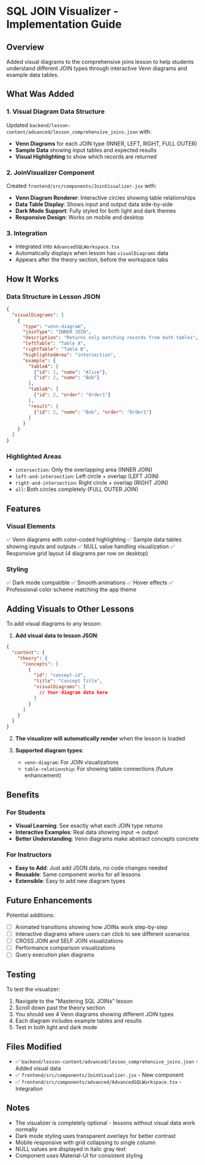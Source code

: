 # SQL JOIN Visualizer - Implementation Guide

## Overview
Added visual diagrams to the comprehensive joins lesson to help students understand different JOIN types through interactive Venn diagrams and example data tables.

## What Was Added

### 1. Visual Diagram Data Structure
Updated `backend/lesson-content/advanced/lesson_comprehensive_joins.json` with:
- **Venn Diagrams** for each JOIN type (INNER, LEFT, RIGHT, FULL OUTER)
- **Sample Data** showing input tables and expected results
- **Visual Highlighting** to show which records are returned

### 2. JoinVisualizer Component
Created `frontend/src/components/JoinVisualizer.jsx` with:
- **Venn Diagram Renderer**: Interactive circles showing table relationships
- **Data Table Display**: Shows input and output data side-by-side
- **Dark Mode Support**: Fully styled for both light and dark themes
- **Responsive Design**: Works on mobile and desktop

### 3. Integration
- Integrated into `AdvancedSQLWorkspace.tsx`
- Automatically displays when lesson has `visualDiagrams` data
- Appears after the theory section, before the workspace tabs

## How It Works

### Data Structure in Lesson JSON
```json
{
  "visualDiagrams": [
    {
      "type": "venn-diagram",
      "joinType": "INNER JOIN",
      "description": "Returns only matching records from both tables",
      "leftTable": "Table A",
      "rightTable": "Table B",
      "highlightedArea": "intersection",
      "example": {
        "tableA": [
          {"id": 1, "name": "Alice"},
          {"id": 2, "name": "Bob"}
        ],
        "tableB": [
          {"id": 2, "order": "Order1"}
        ],
        "result": [
          {"id": 2, "name": "Bob", "order": "Order1"}
        ]
      }
    }
  ]
}
```

### Highlighted Areas
- `intersection`: Only the overlapping area (INNER JOIN)
- `left-and-intersection`: Left circle + overlap (LEFT JOIN)
- `right-and-intersection`: Right circle + overlap (RIGHT JOIN)
- `all`: Both circles completely (FULL OUTER JOIN)

## Features

### Visual Elements
✅ Venn diagrams with color-coded highlighting
✅ Sample data tables showing inputs and outputs
✅ NULL value handling visualization
✅ Responsive grid layout (4 diagrams per row on desktop)

### Styling
✅ Dark mode compatible
✅ Smooth animations
✅ Hover effects
✅ Professional color scheme matching the app theme

## Adding Visuals to Other Lessons

To add visual diagrams to any lesson:

1. **Add visual data to lesson JSON**:
```json
{
  "content": {
    "theory": {
      "concepts": [
        {
          "id": "concept-id",
          "title": "Concept Title",
          "visualDiagrams": [
            // Your diagram data here
          ]
        }
      ]
    }
  }
}
```

2. **The visualizer will automatically render** when the lesson is loaded

3. **Supported diagram types**:
   - `venn-diagram`: For JOIN visualizations
   - `table-relationship`: For showing table connections (future enhancement)

## Benefits

### For Students
- **Visual Learning**: See exactly what each JOIN type returns
- **Interactive Examples**: Real data showing input → output
- **Better Understanding**: Venn diagrams make abstract concepts concrete

### For Instructors
- **Easy to Add**: Just add JSON data, no code changes needed
- **Reusable**: Same component works for all lessons
- **Extensible**: Easy to add new diagram types

## Future Enhancements

Potential additions:
- [ ] Animated transitions showing how JOINs work step-by-step
- [ ] Interactive diagrams where users can click to see different scenarios
- [ ] CROSS JOIN and SELF JOIN visualizations
- [ ] Performance comparison visualizations
- [ ] Query execution plan diagrams

## Testing

To test the visualizer:
1. Navigate to the "Mastering SQL JOINs" lesson
2. Scroll down past the theory section
3. You should see 4 Venn diagrams showing different JOIN types
4. Each diagram includes example tables and results
5. Test in both light and dark mode

## Files Modified

- ✅ `backend/lesson-content/advanced/lesson_comprehensive_joins.json` - Added visual data
- ✅ `frontend/src/components/JoinVisualizer.jsx` - New component
- ✅ `frontend/src/components/advanced/AdvancedSQLWorkspace.tsx` - Integration

## Notes

- The visualizer is completely optional - lessons without visual data work normally
- Dark mode styling uses transparent overlays for better contrast
- Mobile responsive with grid collapsing to single column
- NULL values are displayed in italic gray text
- Component uses Material-UI for consistent styling
